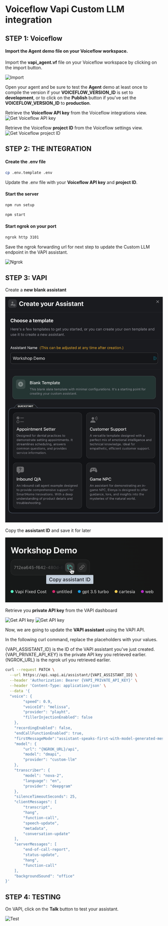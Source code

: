 # Voiceflow Vapi Custom LLM integration

## STEP 1: Voiceflow
#### Import the Agent demo file on your Voiceflow workspace.
Import the **vapi_agent.vf** file on your Voiceflow workspace by clicking on the import button.

![Import](./doc/vf_import.png)

Open your agent and be sure to test the **Agent** demo at least once to compile the version if your **VOICEFLOW_VERSION_ID** is set to **development**, or to click on the **Publish** button if you've set the **VOICEFLOW_VERSION_ID** to **production**.

Retrieve the **Voiceflow API key** from the Voiceflow integrations view.
![Get Voiceflow API key](./doc/vf_api_key.png)

Retrieve the Voiceflow **project ID** from the Voiceflow settings view.
![Get Voiceflow project ID](./doc/vf_project_id.png)


## STEP 2: THE INTEGRATION
#### Create the .env file

``` bash
cp .env.template .env
```
Update the .env file with your **Voiceflow API key** and **project ID**.


#### Start the server

``` bash
npm run setup
```

``` bash
npm start
```

#### Start ngrok on your port
``` bash
ngrok http 3101
```

Save the ngrok forwarding url for next step to update the Custom LLM endpoint in the VAPI assistant.

![Ngrok](./doc/ngrok.png)

## STEP 3: VAPI
Create a **new blank assistant**

![Create Assistant](./doc/create_assistant.png)

Copy the **assistant ID** and save it for later

![Get assistant ID](./doc/get_assistant_id.png)

Retrieve you **private API key** from the VAPI dashboard

![Get API key](./doc/get_vapi_key_1.png)
![Get API key](./doc/get_vapi_key_2.png)

Now, we are going to update the **VAPI assistant** using the VAPI API.

In the following curl command, replace the placeholders with your values.

{VAPI_ASSISTANT_ID} is the ID of the VAPI assistant you've just created.
{VAPI_PRIVATE_API_KEY} is the private API key you retrieved earlier.
{NGROK_URL} is the ngrok url you retrieved earlier.


``` bash
curl --request PATCH \
  --url https://api.vapi.ai/assistant/{VAPI_ASSISTANT_ID} \
  --header 'Authorization: Bearer {VAPI_PRIVATE_API_KEY}' \
  --header 'Content-Type: application/json' \
  --data '{
  "voice": {
		"speed": 0.9,
		"voiceId": "melissa",
		"provider": "playht",
		"fillerInjectionEnabled": false
	},
	"recordingEnabled": false,
	"endCallFunctionEnabled": true,
	"firstMessageMode":"assistant-speaks-first-with-model-generated-message",
	"model": {
		"url": "{NGROK_URL}/api",
		"model": "dmapi",
		"provider": "custom-llm"
	},
	"transcriber": {
		"model": "nova-2",
		"language": "en",
		"provider": "deepgram"
	},
	"silenceTimeoutSeconds": 25,
	"clientMessages": [
		"transcript",
		"hang",
		"function-call",
		"speech-update",
		"metadata",
		"conversation-update"
	],
	"serverMessages": [
		"end-of-call-report",
		"status-update",
		"hang",
		"function-call"
	],
	"backgroundSound": "office"
}'
```

## STEP 4: TESTING
On VAPI, click on the **Talk** button to test your assistant.

![Test](./doc/talk_button.png)


